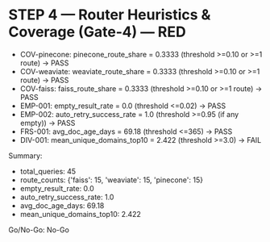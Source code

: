 # STEP 4 — Router Heuristics & Coverage (Gate‑4) — RED

- COV-pinecone: pinecone_route_share = 0.3333 (threshold >=0.10 or >=1 route) -> PASS
- COV-weaviate: weaviate_route_share = 0.3333 (threshold >=0.10 or >=1 route) -> PASS
- COV-faiss: faiss_route_share = 0.3333 (threshold >=0.10 or >=1 route) -> PASS
- EMP-001: empty_result_rate = 0.0 (threshold <=0.02) -> PASS
- EMP-002: auto_retry_success_rate = 1.0 (threshold >=0.95 (if any empty)) -> PASS
- FRS-001: avg_doc_age_days = 69.18 (threshold <=365) -> PASS
- DIV-001: mean_unique_domains_top10 = 2.422 (threshold >=3.0) -> FAIL

Summary:
- total_queries: 45
- route_counts: {'faiss': 15, 'weaviate': 15, 'pinecone': 15}
- empty_result_rate: 0.0
- auto_retry_success_rate: 1.0
- avg_doc_age_days: 69.18
- mean_unique_domains_top10: 2.422

Go/No-Go: No-Go
